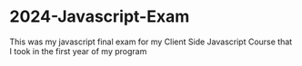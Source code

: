 # 2024-Javascript-Exam

This was my javascript final exam for my Client Side Javascript Course that I took in the first year of my program
